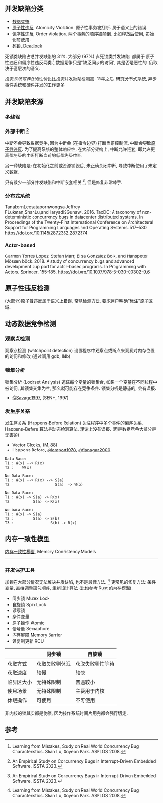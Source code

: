
## 并发缺陷分类

- [数据竞争](数据竞争.md)
- [原子性违反](原子性违反.md), Atomicity Violation. 原子性事务被打断. 属于语义上的错误.
- 偏序性违反, Order Violation. 两个事务的顺序被颠倒. 比如释放后使用, 初始化前使用.
- [死锁, Deadlock](../../../System/Process/进程同步与互斥.md)

死锁类缺陷占总并发缺陷的 31%. 大部分 (97%) 非死锁类并发缺陷, 都属于 原子性违反和偏序性违反两类.[^2] 数据竞争只是"缺乏同步的访问", 其是否是恶性的, 仍取决于高层次的语义.

投资*系统可靠性*的性价比比投资并发缺陷检测高. 15年之后, 研究分布式系统, 异步事件系统和硬件并发的工作更多. 

## 并发缺陷来源

### 多线程

### 外部中断 [^1]

中断不会导致数据竞争, 因为中断会 (在指令边界) 打断当前控制流. 
中断会导致[原子性违反](原子性违反.md). 
为了提高系统的整体响应性, 在大部分架构上, 中断允许嵌套, 即允许更高优先级的中断打断当前的低优先级中断. 

另一种缺陷是: 在初始化之前或资源销毁后, 未正确关闭中断, 导致中断使用了未定义数据. 

只有很少一部分并发缺陷和中断嵌套相关 [^1], 但是修复非常棘手.

### 分布式系统 

TanakornLeesatapornwongsa,Jeffrey FLukman,ShanLu,andHaryadiSGunawi. 2016. TaxDC: A taxonomy of non-deterministic concurrency bugs in datacenter distributed systems. In Proceedings of the Twenty-First International Conference on Architectural Support for Programming Languages and Operating Systems. 517–530. https://doi.org/10.1145/2872362.2872374

### Actor-based 

Carmen Torres Lopez, Stefan Marr, Elisa Gonzalez Boix, and Hanspeter Mössen böck. 2018. A study of concurrency bugs and advanced development sup port for actor-based programs. In Programming with Actors. Springer, 155–185. https://doi.org/10.1007/978-3-030-00302-9_6

## 原子性违反检测

(大部分)原子性违反属于语义上错误. 常见检测方法, 要求用户明确"标注"原子区域.

## 动态数据竞争检测

### 观察点检测

观察点检测 (watchpoint detection) 设置程序中观察点或断点来观察对内存位置的访问和修改 (通过调用 gdb, lldb)

### 锁集分析

锁集分析 (Lockset Analysis) 追踪每个变量的锁集合, 如果一个变量在不同线程中被访问, 其锁集交集为空, 那么就可能存在竞争条件. 锁集分析是静态的, 会有误报.

- [@Savage1997](Eraser.md), (SBN+, 1997)

### 发生序关系

发生序关系 (Happens-Before Relation) 关注程序中多个事件的偏序关系. Happens-Before 算法是动态检测算法, 理论上没有误报. (但是数据竞争大部分是无害的)

- Vector Clocks, [(M, 88)](Vector%20Clocks.md)
- Happens Before, [@lamport1978](Happens%20Before.md), [@flanagan2009](FastTrack.md)

```
Data Race:
T1 : W(x) --> R(x)
T2 :    W(x)

No Data Race:
T1 : W(x) --> R(x) --> S(a)
T2                     S(a)  -> W(x)

No Data Race:
T1 : W(x) -> S(a) -> R(x)
T2           S(a) -> R(x)

No Data Race:
T1 : W(x) -> S(a)
T2 :         S(a) -> S(b)
T3 :                 S(b) -> R(x)
```

## 内存一致性模型

[内存一致性模型](../../../Information/数据库/数据关系理论/并发控制.md), Memory Consistency Models

***

### 并发保护工具

加锁在大部分情况无法解决并发缺陷, 也不是最佳方法. [^2] 更常见的修复方法: 条件变量, 直接调整语句顺序, 重新设计算法 (比如参考 Rust 的内存模型). 

- 同步锁 Mutex Lock
- 自旋锁 Spin Lock
- 读写锁 
- 条件变量
- 原子操作 Atomic
- 信号量 Semaphore
- 内存屏障 Memory Barrier
- 读复制更新 RCU

|            | 同步锁         | 自旋锁           |
| ---------- | -------------- | ---------------- |
| 获取方式   | 获取失败则休眠 | 获取失败则忙等待 |
| 获取速度   | 较慢           | 较快             |
| 临界区大小 | 无特殊限制     | 普遍较小         |
| 使用场景   | 无特殊限制     | 主要用于内核     |
| 休眠操作   | 可使用         | 不可使用                 |

非内核的锁其实都是伪锁, 因为操作系统时间片用完都会强行切走.

## 参考

[^1]: An Empirical Study on Concurrency Bugs in Interrupt-Driven Embedded Software. ISSTA 2023. 

[^2]: Learning from Mistakes, Study on Real World Concurrency Bug Characteristics. Shan Lu, Soyeon Park. ASPLOS 2008.

